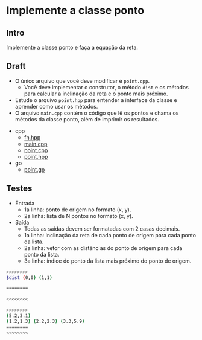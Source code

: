 # Implemente a classe ponto

## Intro

Implemente a classe ponto e faça a equação da reta.

## Draft

- O único arquivo que você deve modificar é `point.cpp`.
  - Você deve implementar o construtor, o método `dist` e os métodos para calcular a inclinação da reta e o ponto mais próximo.
- Estude o arquivo `point.hpp` para entender a interface da classe e aprender como usar os métodos.
- O arquivo `main.cpp` contém o código que lê os pontos e chama os métodos da classe ponto, além de imprimir os resultados.

<!-- links .cache/draft -->
- cpp
  - [fn.hpp](.cache/draft/cpp/fn.hpp)
  - [main.cpp](.cache/draft/cpp/main.cpp)
  - [point.cpp](.cache/draft/cpp/point.cpp)
  - [point.hpp](.cache/draft/cpp/point.hpp)
- go
  - [point.go](.cache/draft/go/point.go)
<!-- links -->

## Testes

- Entrada
  - 1a linha: ponto de origem no formato (x, y).
  - 2a linha: lista de N pontos no formato (x, y).
- Saída
  - Todas as saídas devem ser formatadas com 2 casas decimais.
  - 1a linha: inclinação da reta de cada ponto de origem para cada ponto da lista.
  - 2a linha: vetor com as distâncias do ponto de origem para cada ponto da lista.
  - 3a linha: índice do ponto da lista mais próximo do ponto de origem.

```bash
>>>>>>>>
$dist (0,0) (1,1)

========

<<<<<<<<

>>>>>>>>
(5.2,3.1)
(1.2,1.3) (2.2,2.3) (3.3,5.9)
========
<<<<<<<<
```

